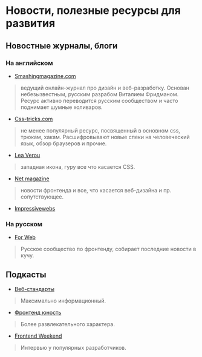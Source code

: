 # Новости, полезные ресурсы для развития #

## Новостные журналы, блоги ##

### На английском ###

* [Smashingmagazine.com](https://www.smashingmagazine.com/)

> ведущий онлайн-журнал про дизайн и веб-разработку. Основан небезызвестным, русским разрабом Виталием Фридманом. Ресурс активно переводится русским сообществом и часто поднимает шумные холиваров.

* [Css-tricks.com](https://css-tricks.com/)

> не менее популярный ресурс, посвященный в основном css, трюкам, хакам. Расшифровывают новые спеки на человеческий язык, обзор браузеров и прочие.

* [Lea Verou](http://lea.verou.me/)

> западная икона, гуру все что касается CSS.

* [Net magazine](https://www.creativebloq.com/net-magazine)

> новости фронтенда и все, что касается веб-дизайна и пр. cопутствующее.

* [Impressivewebs](https://www.impressivewebs.com/)

### На русском ###

* [For Web](http://forwebdev.ru/)

> Русское сообщество по фронтенду, собирает последние новости в кучу.

## Подкасты ##

* [Веб-стандарты](https://web-standards.ru/podcast/feed/)

> Максимально информационный.

* [Фронтенд юность](https://youknow.st/)

> Более развлекательного характера.

* [Frontend Weekend](http://frontendweekend.ml/)

> Интервью у популярных разработчиков.